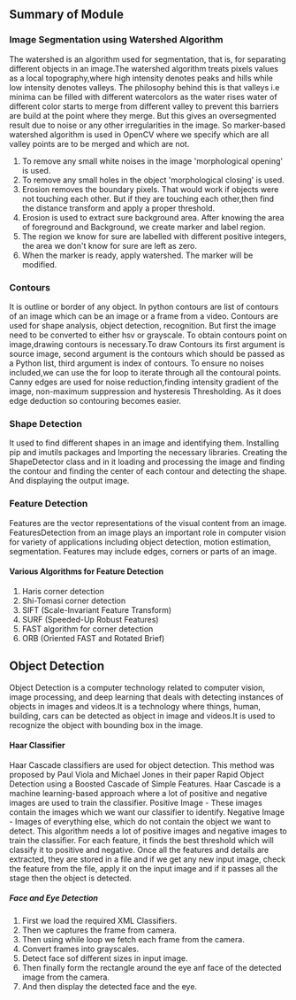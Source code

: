 ## Summary of Module

### Image Segmentation using Watershed Algorithm
The watershed is an algorithm used for segmentation, that is, for separating different objects in an image.The watershed algorithm treats pixels values as a local topography,where high intensity denotes peaks and hills while low intensity denotes valleys. The philosophy behind this is that valleys i.e minima can be filled with different watercolors as the water rises water of different color starts to merge from different valley to prevent this barriers are build at the point where they merge.
But this gives an oversegmented result due to noise or any other irregularities in the image. So marker-based watershed algorithm is used in OpenCV where we specify which are all valley points are to be merged and which are not.
1. To remove any small white noises in the image 'morphological opening' is used. 
2. To remove any small holes in the object 'morphological closing' is used.  
3. Erosion removes the boundary pixels. That would work if objects were not touching each other. But if they are touching each other,then find the distance transform and apply a proper threshold. 
4. Erosion is used to extract sure background area. After knowing the area of foreground and Background, we create marker and label region.
5. The region we know for sure are labelled with different positive integers, the area we don't know for sure are left as zero. 
6. When the marker is ready, apply watershed. The marker will be modified.

### Contours
It is outline or border of any object. In python contours are list of contours of an image which can be an image or a frame from a video. Contours are used for shape analysis, object detection, recognition. 
But first the image need to be converted to either hsv or grayscale. To obtain contours point on image,drawing contours is necessary.To draw Contours its first argument is source image, second argument is the contours which should be passed as a Python list, third argument is index of contours. To ensure no noises included,we can use the for loop to iterate through all the contoural points. 
Canny edges are used for noise reduction,finding intensity gradient of the image, non-maximum suppression and hysteresis Thresholding. As it does edge deduction so contouring becomes easier.


### Shape Detection
It used to find different shapes in an image and identifying them. 
Installing pip and imutils packages and Importing the necessary libraries. Creating the ShapeDetector class and in it loading and processing the image and finding the contour and finding the center of each contour and detecting the shape. And displaying the output image.

### Feature Detection
Features are the vector representations of the visual content from an image. FeaturesDetection from an image plays an important role in computer vision for variety of applications including object detection, motion estimation, segmentation. Features may include edges, corners or parts of an image.
#### Various Algorithms for Feature Detection
1. Haris corner detection
2. Shi-Tomasi corner detection
3. SIFT (Scale-Invariant Feature Transform)
4. SURF (Speeded-Up Robust Features)
5. FAST algorithm for corner detection
6. ORB (Oriented FAST and Rotated Brief)

## Object Detection
Object Detection is a computer technology related to computer vision, image processing, and deep learning that deals with detecting instances of objects in images and videos.It is a technology where things, human, building, cars can be detected as object in image and videos.It is used to recognize the object with bounding box in the image.
#### Haar Classifier
Haar Cascade classifiers are used for object detection. This method was proposed by Paul Viola and Michael Jones in their paper Rapid Object Detection using a Boosted Cascade of Simple Features. Haar Cascade is a machine learning-based approach where a lot of positive and negative images are used to train the classifier.
Positive Image - These images contain the images which we want our classifier to identify. 
Negative Image - Images of everything else, which do not contain the object we want to detect.
This algorithm needs a lot of positive images and negative images to train the classifier. For each feature, it finds the best threshold which will classify it to positive and negative.
Once all the features and details are extracted, they are stored in a file and if we get any new input image, check the feature from the file, apply it on the input image and if it passes all the stage then the object is detected.
##### Face and Eye Detection
1. First we load the required XML Classifiers.
2. Then we captures the frame from camera.
3. Then using while loop we fetch each frame from the camera.
4. Convert frames into grayscales.
5. Detect face sof different sizes in input image. 
6. Then finally form the rectangle around the eye anf face of the detected image from the camera.
7. And then display the detected face and the eye. 
